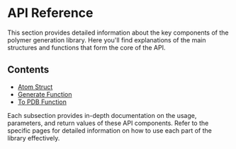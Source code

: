 # API Reference

This section provides detailed information about the key components of the polymer generation library. Here you'll find explanations of the main structures and functions that form the core of the API.

## Contents

- [Atom Struct](./api_reference/atom.md)
- [Generate Function](./api_reference/generate.md)
- [To PDB Function](./api_reference/to_pdb.md)

Each subsection provides in-depth documentation on the usage, parameters, and return values of these API components. Refer to the specific pages for detailed information on how to use each part of the library effectively.
